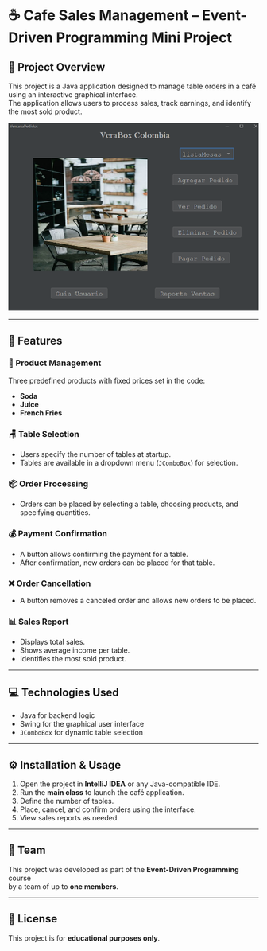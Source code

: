 # ☕ Cafe Sales Management – Event-Driven Programming Mini Project

## 📝 Project Overview

This project is a Java application designed to manage table orders in a café using an interactive graphical interface.  
The application allows users to process sales, track earnings, and identify the most sold product.

![Interface view](src/main/java/cafeteria.png)

---

## 🚀 Features

### 🛒 Product Management  
Three predefined products with fixed prices set in the code:  
- **Soda**  
- **Juice**  
- **French Fries**

### 🪑 Table Selection  
- Users specify the number of tables at startup.  
- Tables are available in a dropdown menu (`JComboBox`) for selection.

### 📦 Order Processing  
- Orders can be placed by selecting a table, choosing products, and specifying quantities.

### 💰 Payment Confirmation  
- A button allows confirming the payment for a table.  
- After confirmation, new orders can be placed for that table.

### ❌ Order Cancellation  
- A button removes a canceled order and allows new orders to be placed.

### 📊 Sales Report  
- Displays total sales.  
- Shows average income per table.  
- Identifies the most sold product.

---

## 💻 Technologies Used

- Java for backend logic  
- Swing for the graphical user interface  
- `JComboBox` for dynamic table selection

---

## ⚙️ Installation & Usage

1. Open the project in **IntelliJ IDEA** or any Java-compatible IDE.  
2. Run the **main class** to launch the café application.  
3. Define the number of tables.  
4. Place, cancel, and confirm orders using the interface.  
5. View sales reports as needed.

---

## 👥 Team

This project was developed as part of the **Event-Driven Programming** course  
by a team of up to **one members**.

---

## 📄 License

This project is for **educational purposes only**.

